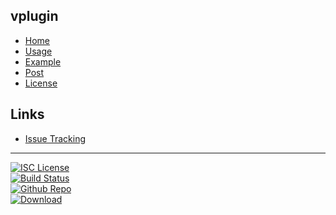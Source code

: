 ## vplugin
- [Home]()
- [Usage](https://plugins.gradle.org/plugin/com.github.nwillc.vplugin)
- [Example](#docs/example)
- [Post](http://nwillc.wordpress.com/2014/11/23/how-to-bring-dependencies-up-to-date-with-gradle/)
- [License](#docs/LICENSE)

## Links
- [Issue Tracking](https://github.com/nwillc/vplugin/issues)

--------
[![ISC License](https://img.shields.io/badge/license-ISC-green.svg?style=flat)](https://tldrlegal.com/license/-isc-license)
<br/>
[![Build Status](https://travis-ci.org/nwillc/vplugin.svg?branch=master)](https://travis-ci.org/nwillc/vplugin)
<br/>
[![Github Repo](http://shields-nwillc.rhcloud.com/shield/github)](http://shields-nwillc.rhcloud.com/homepage/github?path=nwillc&package=vplugin)
<br/>
[![Download](http://shields-nwillc.rhcloud.com/shield/gradle_plugin?group=com.github.nwillc&package=vplugin)](http://shields-nwillc.rhcloud.com/homepage/gradle_plugin?group=com.github.nwillc&package=vplugin)
